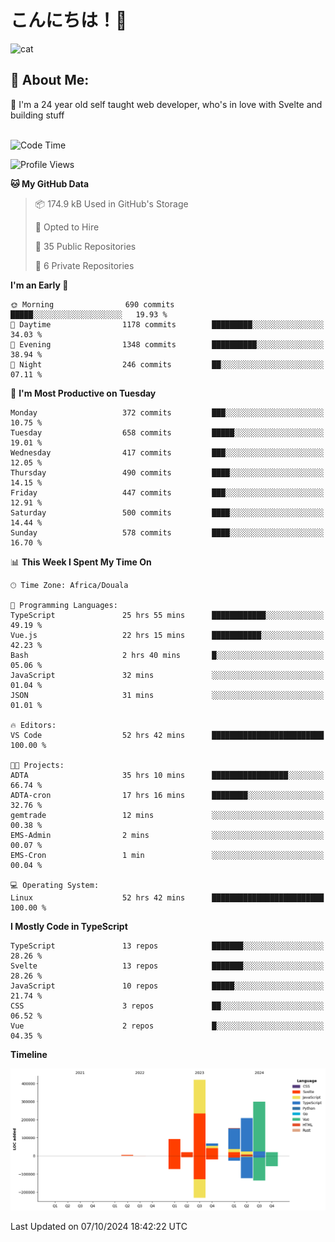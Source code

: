 

# こんにちは！🙂  
![cat](https://github.com/michaelnji/michaelnji/assets/73862378/606e99e9-2c18-4853-8722-991e4af8eae6)

## 💫 About Me:
🙂 I'm a 24 year old self taught web developer, who's in love with Svelte and building stuff <br><br>

<!--START_SECTION:waka-->
![Code Time](http://img.shields.io/badge/Code%20Time-1%2C112%20hrs%2047%20mins-blue)

![Profile Views](http://img.shields.io/badge/Profile%20Views-2-blue)

**🐱 My GitHub Data** 

> 📦 174.9 kB Used in GitHub's Storage 
 > 
> 💼 Opted to Hire
 > 
> 📜 35 Public Repositories 
 > 
> 🔑 6 Private Repositories 
 > 
**I'm an Early 🐤** 

```text
🌞 Morning                690 commits         █████░░░░░░░░░░░░░░░░░░░░   19.93 % 
🌆 Daytime                1178 commits        █████████░░░░░░░░░░░░░░░░   34.03 % 
🌃 Evening                1348 commits        ██████████░░░░░░░░░░░░░░░   38.94 % 
🌙 Night                  246 commits         ██░░░░░░░░░░░░░░░░░░░░░░░   07.11 % 
```
📅 **I'm Most Productive on Tuesday** 

```text
Monday                   372 commits         ███░░░░░░░░░░░░░░░░░░░░░░   10.75 % 
Tuesday                  658 commits         █████░░░░░░░░░░░░░░░░░░░░   19.01 % 
Wednesday                417 commits         ███░░░░░░░░░░░░░░░░░░░░░░   12.05 % 
Thursday                 490 commits         ████░░░░░░░░░░░░░░░░░░░░░   14.15 % 
Friday                   447 commits         ███░░░░░░░░░░░░░░░░░░░░░░   12.91 % 
Saturday                 500 commits         ████░░░░░░░░░░░░░░░░░░░░░   14.44 % 
Sunday                   578 commits         ████░░░░░░░░░░░░░░░░░░░░░   16.70 % 
```


📊 **This Week I Spent My Time On** 

```text
🕑︎ Time Zone: Africa/Douala

💬 Programming Languages: 
TypeScript               25 hrs 55 mins      ████████████░░░░░░░░░░░░░   49.19 % 
Vue.js                   22 hrs 15 mins      ███████████░░░░░░░░░░░░░░   42.23 % 
Bash                     2 hrs 40 mins       █░░░░░░░░░░░░░░░░░░░░░░░░   05.06 % 
JavaScript               32 mins             ░░░░░░░░░░░░░░░░░░░░░░░░░   01.04 % 
JSON                     31 mins             ░░░░░░░░░░░░░░░░░░░░░░░░░   01.01 % 

🔥 Editors: 
VS Code                  52 hrs 42 mins      █████████████████████████   100.00 % 

🐱‍💻 Projects: 
ADTA                     35 hrs 10 mins      █████████████████░░░░░░░░   66.74 % 
ADTA-cron                17 hrs 16 mins      ████████░░░░░░░░░░░░░░░░░   32.76 % 
gemtrade                 12 mins             ░░░░░░░░░░░░░░░░░░░░░░░░░   00.38 % 
EMS-Admin                2 mins              ░░░░░░░░░░░░░░░░░░░░░░░░░   00.07 % 
EMS-Cron                 1 min               ░░░░░░░░░░░░░░░░░░░░░░░░░   00.04 % 

💻 Operating System: 
Linux                    52 hrs 42 mins      █████████████████████████   100.00 % 
```

**I Mostly Code in TypeScript** 

```text
TypeScript               13 repos            ███████░░░░░░░░░░░░░░░░░░   28.26 % 
Svelte                   13 repos            ███████░░░░░░░░░░░░░░░░░░   28.26 % 
JavaScript               10 repos            █████░░░░░░░░░░░░░░░░░░░░   21.74 % 
CSS                      3 repos             ██░░░░░░░░░░░░░░░░░░░░░░░   06.52 % 
Vue                      2 repos             █░░░░░░░░░░░░░░░░░░░░░░░░   04.35 % 
```



**Timeline**

![Lines of Code chart](https://raw.githubusercontent.com/michaelnji/michaelnji/main/assets/bar_graph.png)


 Last Updated on 07/10/2024 18:42:22 UTC
<!--END_SECTION:waka-->
